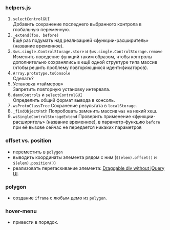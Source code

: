 ### helpers.js ###
1.  `selectControlGUI`  
    Добавить сохранение последнего выбранного контрола в глобальную переменную.
2.  `_extend(foo, before)`  
    Ещё раз подумать над реализацией «функции-расширитель» (название временное).
3.  `$ws.single.ControlStorage.store` и `$ws.single.ControlStorage.remove`  
    Изменить поведение функций таким образом, чтобы контролы дополнительно сохранялись
    в ещё одной структуре типа массив (чтобы решить проблему повторяющихся идентификаторов).
4.  `Array.prototype.toConsole`  
    Сделать?
5.  Установка «таймеров»  
    Запретить повторную установку интервала.
6.  `damnControls` и `selectControlGUI`  
    Определить общий формат вывода в консоль.
8.  `wsProtoClassTree`
    Сохранение результата в `localStorage`.
10. `_findObjectPath`
    Попробовать заменить массив `was` на некий хеш.
11. `wsSingleControlStorageExtend`
    Проверить применение «функции-расширитель» (название временное),
    в параметр-функцию `before` при её вызове сейчас не передается никаких параметров

### offset vs. position ###
-   переместить в `polygon`
-   выводить координаты элемента рядом с ним (`$(elem).offset()` и `$(elem).position()`)
-   реализовать перетаскивание элемента: [Draggable div without jQuery UI](http://stackoverflow.com/questions/8569095/draggable-div-without-jquery-ui).

### polygon ###
-   создание `iframe` с любым демо из `polygon`.

### hover-menu ###
-   привести в порядок.

